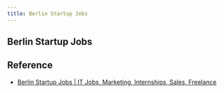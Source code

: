 ```yaml
---
title: Berlin Startup Jobs
---
```


## Berlin Startup Jobs


## Reference
* [Berlin Startup Jobs | IT Jobs, Marketing, Internships, Sales, Freelance](http://berlinstartupjobs.com/)
